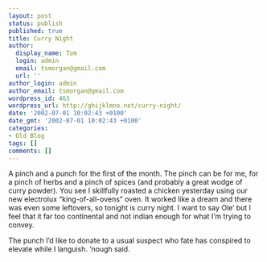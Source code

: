 ```yaml
---
layout: post
status: publish
published: true
title: Curry Night
author:
  display_name: Tom
  login: admin
  email: tsmorgan@gmail.com
  url: ''
author_login: admin
author_email: tsmorgan@gmail.com
wordpress_id: 463
wordpress_url: http://ghijklmno.net/curry-night/
date: '2002-07-01 10:02:43 +0100'
date_gmt: '2002-07-01 10:02:43 +0100'
categories:
- Old Blog
tags: []
comments: []
---
```

<!-- more -->

<p>A pinch and a punch for the first of the month. The pinch can be for me, for a pinch of herbs and a pinch of spices (and probably a great wodge of curry powder). You see I skillfully roasted a chicken yesterday using our new electrolux &#8220;king-of-all-ovens&#8221; oven. It worked like a dream and there was even some leftovers, so tonight is curry night. I want to say Ole&#8217; but I feel that it far too continental and not indian enough for what I&#8217;m trying to convey.</p>

<p>The punch I&#8217;d like to donate to a usual suspect who fate has conspired to elevate while I languish. &#8217;nough said.</p>


